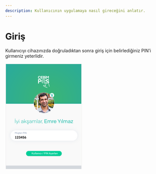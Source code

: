 ```yaml
---
description: Kullanıcının uygulamaya nasıl gireceğini anlatır.
---
```


# Giriş

Kullanıcıyı cihazınızda doğruladıktan sonra giriş için belirlediğiniz PIN’i girmeniz yeterlidir.

![](../.gitbook/assets/8.png)

